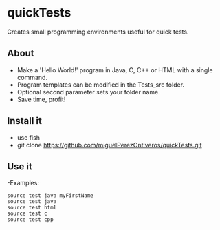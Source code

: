# quickTests
Creates small programming environments useful for quick tests.

## About
* Make a 'Hello World!' program in Java, C, C++ or HTML with a single command.
* Program templates can be modified in the Tests_src folder.
* Optional second parameter sets your folder name.
* Save time, profit!

## Install it
- use fish
- git clone https://github.com/miguelPerezOntiveros/quickTests.git

## Use it
-Examples:
```
source test java myFirstName
source test java
source test html
source test c
source test cpp
```